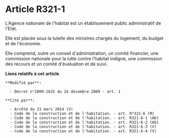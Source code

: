 # Article R321-1

L'Agence nationale de l'habitat est un établissement public administratif de l'Etat. 

Elle est placée sous la tutelle des ministres chargés du logement, du budget et de l'économie. 

Elle comprend, outre un conseil d'administration, un comité financier, une commission nationale pour la lutte contre
l'habitat indigne, une commission des recours et un comité d'évaluation et de suivi.

**Liens relatifs à cet article**

	**Modifié par**:

	  - Décret n°2009-1625 du 24 décembre 2009 - art. 1

	**Cité par**:

	  - Arrêté du 21 mars 2014 (V)
	  - Code de la construction et de l'habitation. - art. R*321-6 (M)
	  - Code de la construction et de l'habitation. - art. R321-6-1 (Ab)
	  - Code de la construction et de l'habitation. - art. R321-6-2 (Ab)
	  - Code de la construction et de l'habitation. - art. R321-6-3 (V)
	  - Code de la construction et de l'habitation. - art. R321-6-4 (V)
